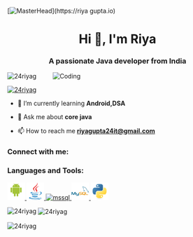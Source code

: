 [![MasterHead](https://user-images.githubusercontent.com/90236635/232446433-d5540fa2-fe28-4bb8-b929-cdb51fe61336.gif
)](https://riya gupta.io)

<h1 align="center">Hi 👋, I'm Riya</h1>
<h3 align="center">A passionate Java developer from India</h3>
<img align="right" alt="Coding" width="400" src="https://cdn.dribbble.com/users/1162077/screenshots/3848914/programmer.gif">


<p align="left"> <img src="https://komarev.com/ghpvc/?username=24riyag&label=Profile%20views&color=0e75b6&style=flat" alt="24riyag" /> </p>

<p align="left"> <a href="https://github.com/ryo-ma/github-profile-trophy"><img src="https://github-profile-trophy.vercel.app/?username=24riyag" alt="24riyag" /></a> </p>

- 🌱 I’m currently learning **Android,DSA**

- 💬 Ask me about **core java**

- 📫 How to reach me **riyagupta24it@gmail.com**

<h3 align="left">Connect with me:</h3>
<p align="left">
</p>

<h3 align="left">Languages and Tools:</h3>
<p align="left"> <a href="https://developer.android.com" target="_blank" rel="noreferrer"> <img src="https://raw.githubusercontent.com/devicons/devicon/master/icons/android/android-original-wordmark.svg" alt="android" width="40" height="40"/> </a> <a href="https://www.java.com" target="_blank" rel="noreferrer"> <img src="https://raw.githubusercontent.com/devicons/devicon/master/icons/java/java-original.svg" alt="java" width="40" height="40"/> </a> <a href="https://www.microsoft.com/en-us/sql-server" target="_blank" rel="noreferrer"> <img src="https://www.svgrepo.com/show/303229/microsoft-sql-server-logo.svg" alt="mssql" width="40" height="40"/> </a> <a href="https://www.mysql.com/" target="_blank" rel="noreferrer"> <img src="https://raw.githubusercontent.com/devicons/devicon/master/icons/mysql/mysql-original-wordmark.svg" alt="mysql" width="40" height="40"/> </a> <a href="https://www.python.org" target="_blank" rel="noreferrer"> <img src="https://raw.githubusercontent.com/devicons/devicon/master/icons/python/python-original.svg" alt="python" width="40" height="40"/> </a> </p>

<p><img align="left" src="https://github-readme-stats.vercel.app/api/top-langs?username=24riyag&show_icons=true&locale=en&layout=compact" alt="24riyag" /></p>

<p>&nbsp;<img align="center" src="https://github-readme-stats.vercel.app/api?username=24riyag&show_icons=true&locale=en" alt="24riyag" /></p>

<p><img align="center" src="https://github-readme-streak-stats.herokuapp.com/?user=24riyag&" alt="24riyag" /></p>
